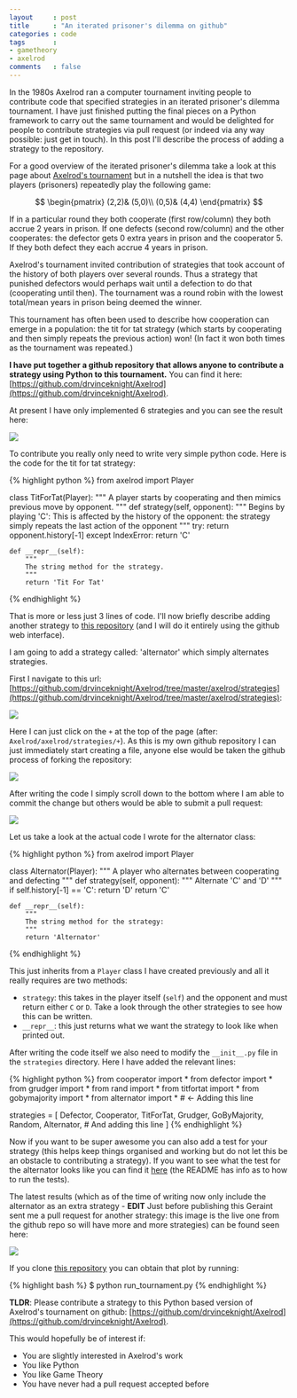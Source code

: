 ```yaml
---
layout     : post
title      : "An iterated prisoner's dilemma on github"
categories : code
tags       :
- gametheory
- axelrod
comments   : false
---
```


In the 1980s Axelrod ran a computer tournament inviting people to contribute code that specified strategies in an iterated prisoner's dilemma tournament.
I have just finished putting the final pieces on a Python framework to carry out the same tournament and would be delighted for people to contribute strategies via pull request (or indeed via any way possible: just get in touch).
In this post I'll describe the process of adding a strategy to the repository.

For a good overview of the iterated prisoner's dilemma take a look at this page about [Axelrod's tournament](http://cs.stanford.edu/people/eroberts/courses/soco/projects/1998-99/game-theory/axelrod.html) but in a nutshell the idea is that two players (prisoners) repeatedly play the following game:

$$
\begin{pmatrix}
(2,2)& (5,0)\\
(0,5)& (4,4)
\end{pmatrix}
$$

If in a particular round they both cooperate (first row/column) they both accrue 2 years in prison.
If one defects (second row/column) and the other cooperates: the defector gets 0 extra years in prison and the cooperator 5.
If they both defect they each accrue 4 years in prison.

Axelrod's tournament invited contribution of strategies that took account of the history of both players over several rounds.
Thus a strategy that punished defectors would perhaps wait until a defection to do that (cooperating until then).
The tournament was a round robin with the lowest total/mean years in prison being deemed the winner.

This tournament has often been used to describe how cooperation can emerge in a population: the tit for tat strategy (which starts by cooperating and then simply repeats the previous action) won! (In fact it won both times as the tournament was repeated.)

**I have put together a github repository that allows anyone to contribute a strategy using Python to this tournament.**
You can find it here: [https://github.com/drvinceknight/Axelrod](https://github.com/drvinceknight/Axelrod).

At present I have only implemented 6 strategies and you can see the result here:

![]({{site.baseurl}}/assets/images/axelrod_results.png)

To contribute you really only need to write very simple python code.
Here is the code for the tit for tat strategy:

{% highlight python %}
from axelrod import Player

class TitForTat(Player):
    """
    A player starts by cooperating and then mimics previous move by opponent.
    """
    def strategy(self, opponent):
        """
        Begins by playing 'C':
        This is affected by the history of the opponent: the strategy simply repeats the last action of the opponent
        """
        try:
            return opponent.history[-1]
        except IndexError:
            return 'C'

    def __repr__(self):
        """
        The string method for the strategy.
        """
        return 'Tit For Tat'
{% endhighlight %}

That is more or less just 3 lines of code.
I'll now briefly describe adding another strategy to [this repository](https://github.com/drvinceknight/Axelrod) (and I will do it entirely using the github web interface).

I am going to add a strategy called: 'alternator' which simply alternates strategies.

First I navigate to this url: [https://github.com/drvinceknight/Axelrod/tree/master/axelrod/strategies](https://github.com/drvinceknight/Axelrod/tree/master/axelrod/strategies):

![]({{site.baseurl}}/assets/images/strategies_on_github.png)

Here I can just click on the `+` at the top of the page (after: `Axelrod/axelrod/strategies/+`).
As this is my own github repository I can just immediately start creating a file, anyone else would be taken the github process of forking the repository:

![]({{site.baseurl}}/assets/images/creating_alternator.png)

After writing the code I simply scroll down to the bottom where I am able to commit the change but others would be able to submit a pull request:

![]({{site.baseurl}}/assets/images/committing_alternator.png)

Let us take a look at the actual code I wrote for the alternator class:

{% highlight python %}
from axelrod import Player

class Alternator(Player):
    """
    A player who alternates between cooperating and defecting
    """
    def strategy(self, opponent):
        """
        Alternate 'C' and 'D'
        """
        if self.history[-1] == 'C':
            return 'D'
        return 'C'

    def __repr__(self):
        """
        The string method for the strategy:
        """
        return 'Alternator'
{% endhighlight %}

This just inherits from a `Player` class I have created previously and all it really requires are two methods:

- `strategy`: this takes in the player itself (`self`) and the opponent and must return either `C` or `D`.
    Take a look through the other strategies to see how this can be written.
- `__repr__`: this just returns what we want the strategy to look like when printed out.

After writing the code itself we also need to modify the `__init__.py` file in the `strategies` directory.
Here I have added the relevant lines:

{% highlight python %}
from cooperator import *
from defector import *
from grudger import *
from rand import *
from titfortat import *
from gobymajority import *
from alternator import *  # <- Adding this line


strategies = [
        Defector,
        Cooperator,
        TitForTat,
        Grudger,
        GoByMajority,
        Random,
        Alternator,  # And adding this line
        ]
{% endhighlight %}

Now if you want to be super awesome you can also add a test for your strategy (this helps keep things organised and working but do not let this be an obstacle to contributing a strategy).
If you want to see what the test for the alternator looks like you can find it [here](https://github.com/drvinceknight/Axelrod/blob/master/axelrod/tests/test_alternator.py) (the README has info as to how to run the tests).

The latest results (which as of the time of writing now only include the alternator as an extra strategy - **EDIT** Just before publishing this Geraint sent me a pull request for another strategy: this image is the live one from the github repo so will have more and more strategies) can be found seen here:

![](https://github.com/drvinceknight/Axelrod/raw/master/results.png)

If you clone [this repository](https://github.com/drvinceknight/Axelrod) you can obtain that plot by running:

{% highlight bash %}
$ python run_tournament.py
{% endhighlight %}

**TLDR**: Please contribute a strategy to this Python based version of Axelrod's tournament on github: [https://github.com/drvinceknight/Axelrod](https://github.com/drvinceknight/Axelrod).

This would hopefully be of interest if:

- You are slightly interested in Axelrod's work
- You like Python
- You like Game Theory
- You have never had a pull request accepted before

